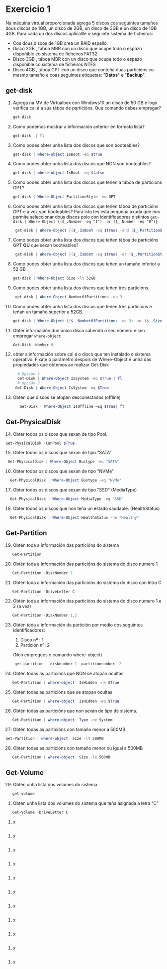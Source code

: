 # Exercicio 1 
Na máquina virtual proporcionada agrega 5 discos cos seguintes tamaños dous discos de 1GB, un disco de  2GB, un disco de 3GB e un disco de 1GB 4GB. 
Para cada un dos discos aplícallle o seguinte sistema de ficheiros:
* Cos dous discos de 1GB crea un RAID espello. 
* Disco 2GB , táboa MBR con un disco que ocupe todo o espazo dispoñible co sistema de ficheiros FAT32
* Disco 3GB , táboa MBR con un disco que ocupe todo o espazo dispoñible co sistema de ficheiros NTFS
* Disco 4GB , táboa GPT con un disco que conteña duas particións co mesmo tamaño e coas seguintes etiquetas: "**Datos**" e "**Backup**". 

## get-disk 
1. Agrega na MV de Virtualbox con Windows10 un disco de 50 GB e logo verifica cal é a súa táboa de particións. Que comando debes empregar? 
   ```powershell
   get-disk 
   ```
2. Como podemos mostrar a información anterior en formato lista? 
   ```powershell
   get-disk  | fl 
   ```

3. Como podes obter unha lista dos discos que son booteables? 
    ```powershell
   get-disk | where-object IsBoot -eq $true
   ```

4.  Como podes obter unha lista dos discos que NON son booteables? 
    ```powershell
    get-disk | where-object IsBoot -eq $false
    ```

5.  Como podes obter unha lista dos discos que teñen a táboa de particións GPT? 
    ```powershell
    get-disk | Where-Object PartitionStyle -eq GPT
    ```
6. Como podes obter unha lista dos discos que teñen táboa de particións GPT e a vez son booteables? Para isto tes esta pequena axuda que nos permite seleccionar dous discos polo con identificadores distintos `get-disk | Where-Object {($_.Number -eq "1") -or ($_.Number -eq "0")}`
   ```powershell
    get-disk | Where-Object {($_.IsBoot -eq $true) -and ($_.PartitionStyle -eq "GPT")}
    ```
7. Como podes obter unha lista dos discos que teñen táboa de particións GPT **OU** que sexan booteables? 
   ```powershell
    get-disk | Where-Object {($_.IsBoot -eq $true) -or ($_.PartitionStyle -eq "GPT")}
    ```
 8. Como podes obter unha lista dos discos que teñen  un tamaño inferior a 52 GB
    ```powershell
    get-disk | Where-Object Size -lt 52GB
    ```   
 9. Como podes obter unha lista dos discos que teñen  tres particións. 
    ```powershell
     get-disk | Where-Object NumberOfPartitions -eq 3
    ```  
 10. Como podes obter unha lista dos discos que teñen  tres particións e teñan un tamaño superior a 52GB. 
        ```powershell
        get-disk | Where-Object {($_.NumberOfPartitions -eq 3) -or ($_.Size -gt 52GB)}
        ```  
 11. Obter información dun único disco sabendo o seu número e sen empregar `where-object` 
        ```powershell
        Get-Disk -Number 0
        ```  
 12.  obter a información sobre cal é o disco que ten instalado o sistema operativo. Fíxate o parámetro despois de  Where-Object  é unha das propiedades que obtemos ao realizar Get-Disk
        ```powershell
          # Opcion 1
          Get-Disk | Where-Object IsSystem -eq $True | fl
          # Opción 2 
         Get-Disk | Where-Object IsSystem -eq $True 
        ```  

 13.  Obtén que discos se atopan desconectados (offline)
        ```powershell
           Get-Disk | Where-Object IsOffline –Eq $True| ft
        ```  

 ## Get-PhysicalDisk 

14. Obter todos os discos que sexan de tipo Pool.

   ```powershell
   Get-PhysicalDisk -CanPool $True
   ```  
15. Obter todos os discos que sexan de tipo "SATA"
   ```powershell
    Get-PhysicalDisk | Where-Object Bustype -eq "SATA"
   ```  

16.  Obter todos os discos que sexan de tipo "NVMe"
  ```powershell
    Get-PhysicalDisk | Where-Object Bustype -eq "NVMe"
   ```  

17. Obter todos os discos que sexan de tipo "SSD" (MediaType)
  ```powershell
    Get-PhysicalDisk | Where-Object MediaType -eq "SSD"
   ```  
18. Obter todos os discos que non teña un estado saudable. (HealthStatus)  
  ```powershell
    Get-PhysicalDisk | Where-Object HealthStatus -ne "Healthy"
   ```  

 ## Get-Partition

 19. Obtén toda a información das particións do sistema
  ```powershell
     Get-Partition
   ```  

20. Obtén toda a información das particións do sistema do disco número 1
  ```powershell
     Get-Partition -DiskNumber 5
   ```  
21. Obtén toda a información das particións do sistema do disco  con letra C
  ```powershell
     Get-Partition -DriveLetter C
   ```  

22. Obtén toda a información das particións do sistema do disco número 1 e 2 (a vez)
  ```powershell
     Get-Partition -DiskNumber 1,2
   ```  
23. Obtén toda a información da partición por medio dos seguintes identificadores:
    1.  Disco nº : 1
    2.  Partición nº: 2
    
     (Non empregues o comando where-object)
  ```powershell
      get-partition  -disknumber 1 -partitionnumber  2
   ```  
24.   Obtén todas as particións que NON se atopan ocultas
  ```powershell
     Get-Partition | where-object  IsHidden -ne $True
   ```  
25.   Obtén todas as particións que  se atopan ocultas
  ```powershell
     Get-Partition | where-object  IsHidden -eq $True
   ``` 
26.   Obtén todas as particións que non sexan de *tipo* de sistema. 
  ```powershell
     Get-Partition | where-object  Type -ne System
  ```  
27.  Obtén todas as particións con tamaño menor a 500MB
  ```powershell
  Get-Partition | where-object  Size -lt 500MB

  ```   
28.  Obtén todas as particións con tamaño menor ou igual a 500MB
  ```powershell
     Get-Partition | where-object  Size -le 500MB
   ```  

## Get-Volume

29.  Obtén unha lista dos volumes do sistema. 
  ```powershell
     get-volume
  ```  
1.  Obtén unha lista dos volumes do sistema que teña asignada a letra “C”
  ```powershell
     Get-Volume -DriveLetter C
  ```  
1.  x
  ```powershell

  ```  

1.  x
  ```powershell

  ```  

1.  x
  ```powershell

  ```  

1.  x
  ```powershell

  ```  

1.  x
  ```powershell

  ```  

1.  x
  ```powershell

  ```  

1.  x
  ```powershell

  ```  

1.  x
  ```powershell

  ```  

1.  x
  ```powershell

  ```  

1.  x
  ```powershell

  ```  

1.  x
  ```powershell

  ```  
